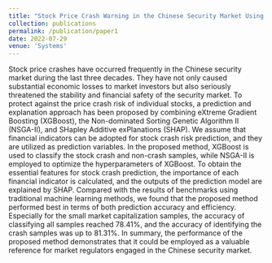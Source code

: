 ```yaml
---
title: "Stock Price Crash Warning in the Chinese Security Market Using a Machine Learning-Based Method and Financial Indicators"
collection: publications
permalink: /publication/paper1
date: 2022-07-29
venue: 'Systems'
---
```


Stock price crashes have occurred frequently in the Chinese security market during the last three decades. They have not only caused substantial economic losses to market investors but also seriously threatened the stability and financial safety of the security market. To protect against the price crash risk of individual stocks, a prediction and explanation approach has been proposed by combining eXtreme Gradient Boosting (XGBoost), the Non-dominated Sorting Genetic Algorithm II (NSGA-II), and SHapley Additive exPlanations (SHAP). We assume that financial indicators can be adopted for stock crash risk prediction, and they are utilized as prediction variables. In the proposed method, XGBoost is used to classify the stock crash and non-crash samples, while NSGA-II is employed to optimize the hyperparameters of XGBoost. To obtain the essential features for stock crash prediction, the importance of each financial indicator is calculated, and the outputs of the prediction model are explained by SHAP. Compared with the results of benchmarks using traditional machine learning methods, we found that the proposed method performed best in terms of both prediction accuracy and efficiency. Especially for the small market capitalization samples, the accuracy of classifying all samples reached 78.41%, and the accuracy of identifying the crash samples was up to 81.31%. In summary, the performance of the proposed method demonstrates that it could be employed as a valuable reference for market regulators engaged in the Chinese security market.
